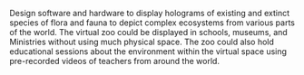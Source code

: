 Design software and hardware to display holograms of existing and extinct species of flora and fauna to depict complex ecosystems from various parts of the world. The virtual zoo could be displayed in schools, museums, and Ministries without using much physical space. The zoo could also hold educational sessions about the environment within the virtual space using pre-recorded videos of teachers from around the world.
